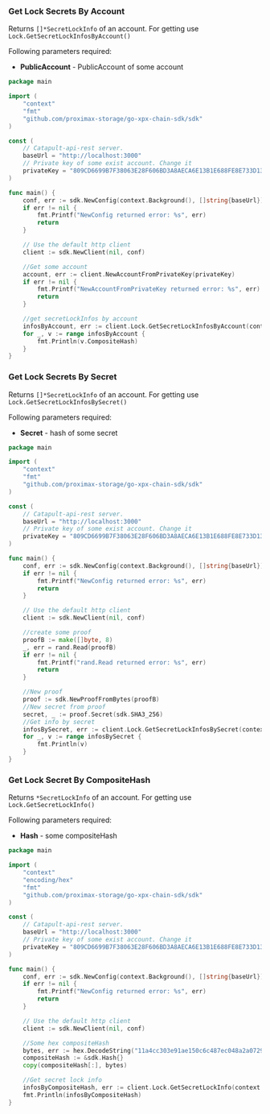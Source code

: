 ### Get Lock Secrets By Account
Returns `[]*SecretLockInfo` of an account. For getting use `Lock.GetSecretLockInfosByAccount()`

Following parameters required:
 - **PublicAccount** - PublicAccount of some account

```go
package main

import (
	"context"
	"fmt"
	"github.com/proximax-storage/go-xpx-chain-sdk/sdk"
)

const (
	// Catapult-api-rest server.
	baseUrl = "http://localhost:3000"
	// Private key of some exist account. Change it
	privateKey = "809CD6699B7F38063E28F606BD3A8AECA6E13B1E688FE8E733D13DB843BC14B7"
)

func main() {
	conf, err := sdk.NewConfig(context.Background(), []string{baseUrl})
	if err != nil {
		fmt.Printf("NewConfig returned error: %s", err)
		return
	}

	// Use the default http client
	client := sdk.NewClient(nil, conf)

	//Get some account
	account, err := client.NewAccountFromPrivateKey(privateKey)
	if err != nil {
		fmt.Printf("NewAccountFromPrivateKey returned error: %s", err)
		return
	}

	//get secretLockInfos by account
	infosByAccount, err := client.Lock.GetSecretLockInfosByAccount(context.Background(), account.PublicAccount)
	for _, v := range infosByAccount {
		fmt.Println(v.CompositeHash)
	}
}
```

### Get Lock Secrets By Secret
Returns `[]*SecretLockInfo` of an account. For getting use `Lock.GetSecretLockInfosBySecret()`

Following parameters required:
 - **Secret** - hash of some secret

```go
package main

import (
	"context"
	"fmt"
	"github.com/proximax-storage/go-xpx-chain-sdk/sdk"
)

const (
	// Catapult-api-rest server.
	baseUrl = "http://localhost:3000"
	// Private key of some exist account. Change it
	privateKey = "809CD6699B7F38063E28F606BD3A8AECA6E13B1E688FE8E733D13DB843BC14B7"
)

func main() {
	conf, err := sdk.NewConfig(context.Background(), []string{baseUrl})
	if err != nil {
		fmt.Printf("NewConfig returned error: %s", err)
		return
	}

	// Use the default http client
	client := sdk.NewClient(nil, conf)

	//create some proof
	proofB := make([]byte, 8)
	_, err = rand.Read(proofB)
	if err != nil {
		fmt.Printf("rand.Read returned error: %s", err)
		return
	}

	//New proof
	proof := sdk.NewProofFromBytes(proofB)
	//New secret from proof
	secret, _ := proof.Secret(sdk.SHA3_256)
	//Get info by secret
	infosBySecret, err := client.Lock.GetSecretLockInfosBySecret(context.Background(), &secret.Hash)
	for _, v := range infosBySecret {
		fmt.Println(v)
	}
}
```

### Get Lock Secret By CompositeHash
Returns `*SecretLockInfo` of an account. For getting use `Lock.GetSecretLockInfo()`

Following parameters required:
 - **Hash** - some compositeHash

```go
package main

import (
	"context"
	"encoding/hex"
	"fmt"
	"github.com/proximax-storage/go-xpx-chain-sdk/sdk"
)

const (
	// Catapult-api-rest server.
	baseUrl = "http://localhost:3000"
	// Private key of some exist account. Change it
	privateKey = "809CD6699B7F38063E28F606BD3A8AECA6E13B1E688FE8E733D13DB843BC14B7"
)

func main() {
	conf, err := sdk.NewConfig(context.Background(), []string{baseUrl})
	if err != nil {
		fmt.Printf("NewConfig returned error: %s", err)
		return
	}

	// Use the default http client
	client := sdk.NewClient(nil, conf)

	//Some hex compositeHash
	bytes, err := hex.DecodeString("11a4cc303e91ae150c6c487ec048a2a07298042427094f2ea6701c25aa565b6c")
	compositeHash := &sdk.Hash{}
	copy(compositeHash[:], bytes)

	//Get secret lock info
	infosByCompositeHash, err := client.Lock.GetSecretLockInfo(context.Background(), compositeHash)
	fmt.Println(infosByCompositeHash)
}
```